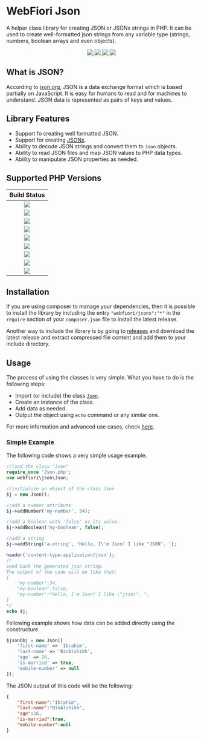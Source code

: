 # WebFiori Json

A helper class library for creating JSON or JSONx strings in PHP. It can be used to create well-formatted json strings from any variable type (strings, numbers, boolean arrays and even objects).

<p align="center">
  <a target="_blank" href="https://github.com/WebFiori/json/actions/workflows/php83.yml">
    <img src="https://github.com/WebFiori/json/actions/workflows/php83.yml/badge.svg?branch=master">
  </a>
  <a href="https://codecov.io/gh/WebFiori/json">
    <img src="https://codecov.io/gh/WebFiori/json/branch/master/graph/badge.svg" />
  </a>
  <a href="https://sonarcloud.io/dashboard?id=WebFiori_json">
      <img src="https://sonarcloud.io/api/project_badges/measure?project=WebFiori_json&metric=alert_status" />
  </a>
  <a href="https://packagist.org/packages/webfiori/jsonx">
    <img src="https://img.shields.io/packagist/dt/webfiori/jsonx?color=light-green">
  </a>
</p>

## What is JSON?

According to [json.org](https://www.json.org/json-en.html), JSON is a data exchange format which is based partially on JavaScript. It is easy for humans to read and for machines to understand. JSON data is represented as pairs of keys and values.

## Library Features
* Support fo creating well formatted JSON.
* Support for creating [JSONx](https://www.ibm.com/docs/en/datapower-gateways/10.0.1?topic=20-jsonx).
* Ability to decode JSON strings and convert them to `Json` objects.
* Ability to read JSON files and map JSON values to PHP data types.
* Ability to manipulate JSON properties as needed.

## Supported PHP Versions
|                                                                                        Build Status                                                                                         |
|:-------------------------------------------------------------------------------------------------------------------------------------------------------------------------------------------:|
| <a target="_blank" href="https://github.com/WebFiori/json/actions/workflows/php70.yml"><img src="https://github.com/WebFiori/json/actions/workflows/php70.yml/badge.svg?branch=master"></a> |
| <a target="_blank" href="https://github.com/WebFiori/json/actions/workflows/php71.yml"><img src="https://github.com/WebFiori/json/actions/workflows/php71.yml/badge.svg?branch=master"></a> |
| <a target="_blank" href="https://github.com/WebFiori/json/actions/workflows/php72.yml"><img src="https://github.com/WebFiori/json/actions/workflows/php72.yml/badge.svg?branch=master"></a> |
| <a target="_blank" href="https://github.com/WebFiori/json/actions/workflows/php73.yml"><img src="https://github.com/WebFiori/json/actions/workflows/php73.yml/badge.svg?branch=master"></a> |
| <a target="_blank" href="https://github.com/WebFiori/json/actions/workflows/php74.yml"><img src="https://github.com/WebFiori/json/actions/workflows/php74.yml/badge.svg?branch=master"></a> |
| <a target="_blank" href="https://github.com/WebFiori/json/actions/workflows/php80.yml"><img src="https://github.com/WebFiori/json/actions/workflows/php80.yml/badge.svg?branch=master"></a> |
| <a target="_blank" href="https://github.com/WebFiori/json/actions/workflows/php81.yml"><img src="https://github.com/WebFiori/json/actions/workflows/php81.yml/badge.svg?branch=master"></a> |
| <a target="_blank" href="https://github.com/WebFiori/json/actions/workflows/php82.yml"><img src="https://github.com/WebFiori/json/actions/workflows/php82.yml/badge.svg?branch=master"></a> |
| <a target="_blank" href="https://github.com/WebFiori/json/actions/workflows/php83.yml"><img src="https://github.com/WebFiori/json/actions/workflows/php83.yml/badge.svg?branch=master"></a> |


## Installation
If you are using composer to manage your dependencies, then it is possible to install the library by including the entry `"webfiori/jsonx":"*"` in the `require` section of your `composer.json` file to install the latest release. 

Another way to include the library is by going to [releases](https://github.com/WebFiori/json/releases) and download the latest release and extract compressed file content and add them to your include directory.

## Usage
The process of using the classes is very simple. What you have to do is the following steps:

  * Import (or include) the class [`Json`](https://github.com/WebFiori/json/blob/master/webfiori/json/Json.php).
  * Create an instance of the class.
  * Add data as needed.
  * Output the object using `echo` command or any similar one.

For more information and advanced use cases, check [here](https://webfiori.com/learn/webfiori-json).

### Simple Example
The following code shows a very simple usage example.

```php
//load the class "Json"
require_once 'Json.php';
use webfiori\json\Json;

//initialize an object of the class Json
$j = new Json();

//add a number attribute
$j->addNumber('my-number', 34);

//add a boolean with 'false' as its value. 
$j->addBoolean('my-boolean', false);

//add a string
$j->addString('a-string', 'Hello, I\'m Json! I like "JSON". ');

header('content-type:application/json');
/*
send back the generated json string.
The output of the code will be like that:
{
    "my-number":34,
    "my-boolean":false,
    "my-number":"Hello, I'm Json! I like \"json\". ",
}
*/
echo $j;
```

Following example shows how data can be added directly using the constructure.

``` php
$jsonObj = new Json([
    'first-name' => 'Ibrahim',
    'last-name' => 'BinAlshikh',
    'age' => 26,
    'is-married' => true,
    'mobile-number' => null
]);
```

The JSON output of this code will be the following:

``` json
{
    "first-name":"Ibrahim",
    "last-name":"BinAlshikh",
    "age":26,
    "is-married":true,
    "mobile-number":null
}
```

